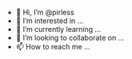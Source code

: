 - 👋 Hi, I’m @pirless
- 👀 I’m interested in ...
- 🌱 I’m currently learning ...
- 💞️ I’m looking to collaborate on ...
- 📫 How to reach me ...

<!---
pirless/pirless is a ✨ special ✨ repository because its `README.md` (this file) appears on your GitHub profile.
You can click the Preview link to take a look at your changes.
--->
